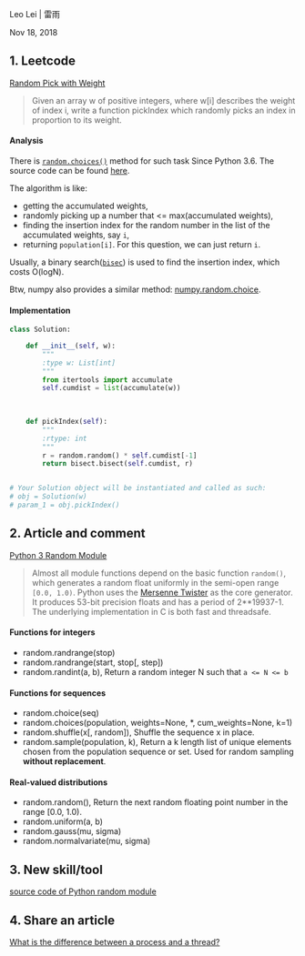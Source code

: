 Leo Lei | 雷雨

Nov 18, 2018

## 1. Leetcode
[Random Pick with Weight](https://leetcode.com/problems/random-pick-with-weight/)

> Given an array w of positive integers, where w[i] describes the weight of index i, write a function pickIndex which randomly picks an index in proportion to its weight.

#### Analysis
There is [`random.choices()`](https://docs.python.org/3/library/random.html) method for such task Since Python 3.6. The source code can be found [here](https://github.com/python/cpython/blob/master/Lib/random.py).

The algorithm is like:
- getting the accumulated weights,
- randomly picking up a number that <= max(accumulated weights),
- finding the insertion index for the random number in the list of the accumulated weights, say `i`, 
- returning `population[i]`. For this question, we can just return `i`.

Usually, a binary search([`bisec`](https://docs.python.org/3.5/library/bisect.html)) is used to find the insertion index, which costs O(logN).

Btw, numpy also provides a similar method: [numpy.random.choice](https://docs.scipy.org/doc/numpy-1.13.0/reference/generated/numpy.random.choice.html).
#### Implementation
```python
class Solution:

    def __init__(self, w):
        """
        :type w: List[int]
        """
        from itertools import accumulate
        self.cumdist = list(accumulate(w))
        
        

    def pickIndex(self):
        """
        :rtype: int
        """
        r = random.random() * self.cumdist[-1]
        return bisect.bisect(self.cumdist, r)


# Your Solution object will be instantiated and called as such:
# obj = Solution(w)
# param_1 = obj.pickIndex()
```

## 2. Article and comment
[Python 3 Random Module](https://docs.python.org/3/library/random.html)

> Almost all module functions depend on the basic function `random()`, which generates a random float uniformly 
in the semi-open range `[0.0, 1.0)`. Python uses the [Mersenne Twister](https://en.wikipedia.org/wiki/Mersenne_Twister) as the core generator. 
It produces 53-bit precision floats and has a period of 2**19937-1. The underlying implementation in C is both fast and threadsafe.

#### Functions for integers
- random.randrange(stop)
- random.randrange(start, stop[, step])
- random.randint(a, b), Return a random integer N such that `a <= N <= b`

#### Functions for sequences
- random.choice(seq)
- random.choices(population, weights=None, *, cum_weights=None, k=1)
- random.shuffle(x[, random]), Shuffle the sequence x in place.
- random.sample(population, k), Return a k length list of unique elements chosen from the population sequence or set. Used for random sampling **without replacement**.

#### Real-valued distributions
- random.random(), Return the next random floating point number in the range [0.0, 1.0).
- random.uniform(a, b)
- random.gauss(mu, sigma)
- random.normalvariate(mu, sigma)
## 3. New skill/tool
[source code of Python random module](https://github.com/python/cpython/blob/master/Lib/random.py)

## 4. Share an article

[What is the difference between a process and a thread?](https://stackoverflow.com/questions/200469/what-is-the-difference-between-a-process-and-a-thread)